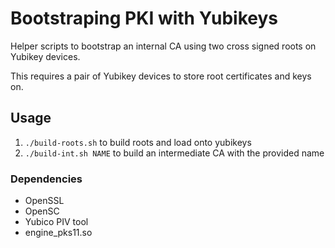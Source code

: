 # Bootstraping PKI with Yubikeys

Helper scripts to bootstrap an internal CA using two cross signed roots on Yubikey devices.

This requires a pair of Yubikey devices to store root certificates and keys on.

## Usage

1. `./build-roots.sh` to build roots and load onto yubikeys
2. `./build-int.sh NAME` to build an intermediate CA with the provided name

### Dependencies

- OpenSSL
- OpenSC
- Yubico PIV tool
- engine_pks11.so


